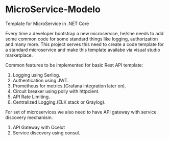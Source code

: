 # MicroService-Modelo
Template for MicroService in .NET Core

Every time a developer bootstrap a new microservice, he/she needs to add some common code for some standard things like logging, authorization and many more. This project serves this need to create a code template for a standard microservice and make this template availabe via visual studio marketplace.

Common features to be implemented for basic Rest API template:
1. Logging using Serilog.
2. Authentication using JWT.
3. Prometheus for metrics.(Grafana integration later on).
4. Circuit breaker using polly with httpclent.
5. API Rate Limiting.
6. Centralized Logging.(ELK stack or Graylog).

For set of microservices we also need to have API gateway with service discovery mechanism.
1. API Gateway with Ocelot
2. Service discovery using consul. 

